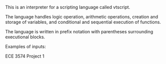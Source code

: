 This is an interpreter for a scripting language called vtscript.

The language handles logic operation, arithmetic operations, creation and storage of variables, and conditional and sequential execution of functions.

The language is written in prefix notation with parentheses surrounding executional blocks.

Examples of inputs:



ECE 3574 Project 1
